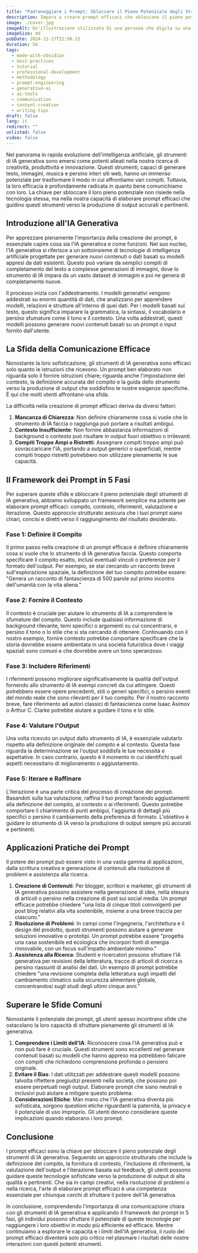 ```yaml
---
title: "Padroneggiare i Prompt: Sbloccare il Pieno Potenziale degli Strumenti di IA Generativa"
description: Impara a creare prompt efficaci che sbloccano il pieno potenziale degli strumenti di IA generativa, portando a output più accurati e pertinenti.
image: ./cover.jpg
imageAlt: Un'illustrazione stilizzata di una persona che digita su una tastiera con una lampadina che si accende sopra la sua testa, circondata da frammenti di codice ed elementi relativi all'IA
imageSize: md
pubDate: 2024-12-17T22:50:33
duration: 5m
tags:
  - made-with-obsidian
  - best-practices
  - tutorial
  - professional-development
  - methodology
  - prompt-engineering
  - generative-ai
  - ai-tools
  - communication
  - content-creation
  - writing-tips
draft: false
lang: it
redirect: ""
unlisted: false
video: false
---
```

Nel panorama in rapida evoluzione dell'intelligenza artificiale, gli strumenti di IA generativa sono emersi come potenti alleati nella nostra ricerca di creatività, produttività e innovazione. Questi strumenti, capaci di generare testo, immagini, musica e persino interi siti web, hanno un immenso potenziale per trasformare il modo in cui affrontiamo vari compiti. Tuttavia, la loro efficacia è profondamente radicata in quanto bene comunichiamo con loro. La chiave per sbloccare il loro pieno potenziale non risiede nella tecnologia stessa, ma nella nostra capacità di elaborare prompt efficaci che guidino questi strumenti verso la produzione di output accurati e pertinenti.

## Introduzione all'IA Generativa

Per apprezzare pienamente l'importanza della creazione dei prompt, è essenziale capire cosa sia l'IA generativa e come funzioni. Nel suo nucleo, l'IA generativa si riferisce a un sottoinsieme di tecnologie di intelligenza artificiale progettate per generare nuovi contenuti o dati basati su modelli appresi da dati esistenti. Questo può variare da semplici compiti di completamento del testo a complesse generazioni di immagini, dove lo strumento di IA impara da un vasto dataset di immagini e poi ne genera di completamente nuove.

Il processo inizia con l'addestramento. I modelli generativi vengono addestrati su enormi quantità di dati, che analizzano per apprendere modelli, relazioni e strutture all'interno di quei dati. Per i modelli basati sul testo, questo significa imparare la grammatica, la sintassi, il vocabolario e persino sfumature come il tono e il contesto. Una volta addestrati, questi modelli possono generare nuovi contenuti basati su un prompt o input fornito dall'utente.

## La Sfida della Comunicazione Efficace

Nonostante la loro sofisticazione, gli strumenti di IA generativa sono efficaci solo quanto le istruzioni che ricevono. Un prompt ben elaborato non riguarda solo il fornire istruzioni chiare; riguarda anche l'impostazione del contesto, la definizione accurata del compito e la guida dello strumento verso la produzione di output che soddisfino le nostre esigenze specifiche. È qui che molti utenti affrontano una sfida.

La difficoltà nella creazione di prompt efficaci deriva da diversi fattori:

1. **Mancanza di Chiarezza**: Non definire chiaramente cosa si vuole che lo strumento di IA faccia o raggiunga può portare a risultati ambigui.
2. **Contesto Insufficiente**: Non fornire abbastanza informazioni di background o contesto può risultare in output fuori obiettivo o irrilevanti.
3. **Compiti Troppo Ampi o Ristretti**: Assegnare compiti troppo ampi può sovraccaricare l'IA, portando a output generici o superficiali, mentre compiti troppo ristretti potrebbero non utilizzare pienamente le sue capacità.

## Il Framework dei Prompt in 5 Fasi

Per superare queste sfide e sbloccare il pieno potenziale degli strumenti di IA generativa, abbiamo sviluppato un framework semplice ma potente per elaborare prompt efficaci: compito, contesto, riferimenti, valutazione e iterazione. Questo approccio strutturato assicura che i tuoi prompt siano chiari, concisi e diretti verso il raggiungimento del risultato desiderato.

### Fase 1: Definire il Compito

Il primo passo nella creazione di un prompt efficace è definire chiaramente cosa si vuole che lo strumento di IA generativa faccia. Questo comporta specificare il compito esatto, inclusi eventuali vincoli o preferenze per il formato dell'output. Per esempio, se stai cercando un racconto breve sull'esplorazione spaziale, la definizione del tuo compito potrebbe essere: "Genera un racconto di fantascienza di 500 parole sul primo incontro dell'umanità con la vita aliena."

### Fase 2: Fornire il Contesto

Il contesto è cruciale per aiutare lo strumento di IA a comprendere le sfumature del compito. Questo include qualsiasi informazione di background rilevante, temi specifici o argomenti su cui concentrarsi, e persino il tono o lo stile che si sta cercando di ottenere. Continuando con il nostro esempio, fornire contesto potrebbe comportare specificare che la storia dovrebbe essere ambientata in una società futuristica dove i viaggi spaziali sono comuni e che dovrebbe avere un tono speranzoso.

### Fase 3: Includere Riferimenti

I riferimenti possono migliorare significativamente la qualità dell'output fornendo allo strumento di IA esempi concreti da cui attingere. Questi potrebbero essere opere precedenti, stili o generi specifici, o persino eventi del mondo reale che sono rilevanti per il tuo compito. Per il nostro racconto breve, fare riferimento ad autori classici di fantascienza come Isaac Asimov o Arthur C. Clarke potrebbe aiutare a guidare il tono e lo stile.

### Fase 4: Valutare l'Output

Una volta ricevuto un output dallo strumento di IA, è essenziale valutarlo rispetto alla definizione originale del compito e al contesto. Questa fase riguarda la determinazione se l'output soddisfa le tue necessità e aspettative. In caso contrario, questo è il momento in cui identifichi quali aspetti necessitano di miglioramento o aggiustamento.

### Fase 5: Iterare e Raffinare

L'iterazione è una parte critica del processo di creazione dei prompt. Basandoti sulla tua valutazione, raffina il tuo prompt facendo aggiustamenti alla definizione del compito, al contesto o ai riferimenti. Questo potrebbe comportare il chiarimento di punti ambigui, l'aggiunta di dettagli più specifici o persino il cambiamento della preferenza di formato. L'obiettivo è guidare lo strumento di IA verso la produzione di output sempre più accurati e pertinenti.

## Applicazioni Pratiche dei Prompt

Il potere dei prompt può essere visto in una vasta gamma di applicazioni, dalla scrittura creativa e generazione di contenuti alla risoluzione di problemi e assistenza alla ricerca.

1. **Creazione di Contenuti**: Per blogger, scrittori e marketer, gli strumenti di IA generativa possono assistere nella generazione di idee, nella stesura di articoli o persino nella creazione di post sui social media. Un prompt efficace potrebbe chiedere "una lista di cinque titoli coinvolgenti per post blog relativi alla vita sostenibile, insieme a una breve traccia per ciascuno."
2. **Risoluzione di Problemi**: In campi come l'ingegneria, l'architettura e il design del prodotto, questi strumenti possono aiutare a generare soluzioni innovative o prototipi. Un prompt potrebbe essere "progetta una casa sostenibile ed ecologica che incorpori fonti di energia rinnovabile, con un focus sull'impatto ambientale minimo."
3. **Assistenza alla Ricerca**: Studenti e ricercatori possono sfruttare l'IA generativa per revisioni della letteratura, tracce di articoli di ricerca o persino riassunti di analisi dei dati. Un esempio di prompt potrebbe chiedere "una revisione completa della letteratura sugli impatti del cambiamento climatico sulla sicurezza alimentare globale, concentrandosi sugli studi degli ultimi cinque anni."

## Superare le Sfide Comuni

Nonostante il potenziale dei prompt, gli utenti spesso incontrano sfide che ostacolano la loro capacità di sfruttare pienamente gli strumenti di IA generativa.

1. **Comprendere i Limiti dell'IA**: Riconoscere cosa l'IA generativa può e non può fare è cruciale. Questi strumenti sono eccellenti nel generare contenuti basati su modelli che hanno appreso ma potrebbero faticare con compiti che richiedono comprensione profonda o pensiero originale.
2. **Evitare il Bias**: I dati utilizzati per addestrare questi modelli possono talvolta riflettere pregiudizi presenti nella società, che possono poi essere perpetuati negli output. Elaborare prompt che siano neutrali e inclusivi può aiutare a mitigare questo problema.
3. **Considerazioni Etiche**: Man mano che l'IA generativa diventa più sofisticata, sorgono questioni etiche riguardanti la paternità, la privacy e il potenziale di uso improprio. Gli utenti devono considerare queste implicazioni quando elaborano i loro prompt.

## Conclusione

I prompt efficaci sono la chiave per sbloccare il pieno potenziale degli strumenti di IA generativa. Seguendo un approccio strutturato che include la definizione del compito, la fornitura di contesto, l'inclusione di riferimenti, la valutazione dell'output e l'iterazione basata sul feedback, gli utenti possono guidare queste tecnologie sofisticate verso la produzione di output di alta qualità e pertinenti. Che sia in campi creativi, nella risoluzione di problemi o nella ricerca, l'arte di elaborare prompt efficaci è una competenza essenziale per chiunque cerchi di sfruttare il potere dell'IA generativa.

In conclusione, comprendendo l'importanza di una comunicazione chiara con gli strumenti di IA generativa e applicando il framework dei prompt in 5 fasi, gli individui possono sfruttare il potenziale di queste tecnologie per raggiungere i loro obiettivi in modo più efficiente ed efficace. Mentre continuiamo a esplorare le capacità e i limiti dell'IA generativa, il ruolo dei prompt efficaci diventerà solo più critico nel plasmare i risultati delle nostre interazioni con questi potenti strumenti.
